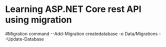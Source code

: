 # Learning ASP.NET Core rest API using migration


#Migration command
--Add-Migration createdatabase -o Data/Migrations
--Update-Database

